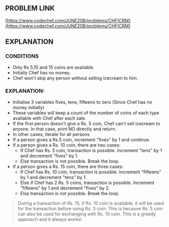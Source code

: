 ## PROBLEM LINK
[https://www.codechef.com/JUNE20B/problems/CHFICRM](https://www.codechef.com/JUNE20B/problems/CHFICRM)

## EXPLANATION
### CONDITIONS
* Only Rs 5,10 and 15 coins are available.
* Initially Chef has no money.
* Chef won't skip any person without selling icecream to him.
### EXPLANATION:
* Initialise 3 variables fives, tens, fifteens to zero (Since Chef has no money initially)
* These variables will keep a count of the number of coins of each type available with Chef after each sale.
* If the first person doesn't give a Rs. 5 coin, Chef can't sell icecream to anyone. In that case, print NO directly and return.
* In other cases, iterate for all persons
* If a person gives a Rs.5 coin, increment "fives" by 1 and continue.
* If a person gives a Rs. 10 coin, there are two cases:
    * If Chef has Rs. 5 coin, transaction is possible. Increment "tens" by 1 and decrement "fives" by 1.
    * Else transaction is not possible. Break the loop.
* If a person gives a Rs. 15 coin, there are three cases:
    * If Chef has Rs. 10 coin, transaction is possible. Increment "fifteens" by 1 and decrement "tens" by 1.
    * Else if Chef has 2 Rs. 5 coins, transaction is possible. Increment "fifteens" by 1 and decrement "fives" by 2.
    * Else transaction is not possible. Break the loop.
> During a transaction of Rs. 15, if Rs. 10 coin is available, it will be used for the transaction before using Rs. 5 coin. This is because Rs. 5 coin can also be used for exchanging with Rs. 10 coin. This is a greedy approach and it always works!